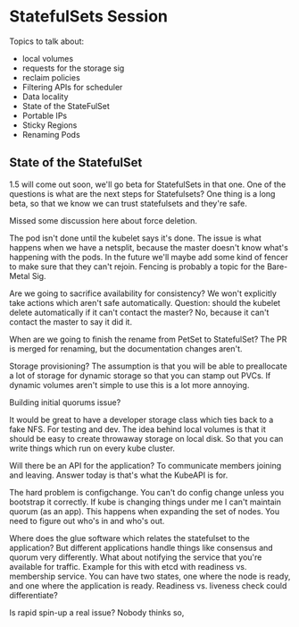 # StatefulSets Session

Topics to talk about:
* local volumes
* requests for the storage sig
* reclaim policies
* Filtering APIs for scheduler
* Data locality
* State of the StateFulSet
* Portable IPs
* Sticky Regions
* Renaming Pods

## State of the StatefulSet

1.5 will come out soon, we'll go beta for StatefulSets in that one.  One of the questions is what are the next steps for Statefulsets?  One thing is a long beta, so that we know we can trust statefulsets and they're safe.

Missed some discussion here about force deletion.

The pod isn't done until the kubelet says it's done.  The issue is what happens when we have a netsplit, because the master doesn't know what's happening with the pods.  In the future we'll maybe add some kind of fencer to make sure that they can't rejoin.  Fencing is probably a topic for the Bare-Metal Sig.

Are we going to sacrifice availability for consistency?  We won't explicitly take actions which aren't safe automatically.  Question: should the kubelet delete automatically if it can't contact the master?  No, because it can't contact the master to say it did it.

When are we going to finish the rename from PetSet to StatefulSet?  The PR is merged for renaming, but the documentation changes aren't.  

Storage provisioning?  The assumption is that you will be able to preallocate a lot of storage for dynamic storage so that you can stamp out PVCs.  If dynamic volumes aren't simple to use this is a lot more annoying.  

Building initial quorums issue?

It would be great to have a developer storage class which ties back to a fake NFS.  For testing and dev.  The idea behind local volumes is that it should be easy to create throwaway storage on local disk.  So that you can write things which run on every kube cluster.

Will there be an API for the application?  To communicate members joining and leaving.  Answer today is that's what the KubeAPI is for.

The hard problem is configchange.  You can't do config change unless you bootstrap it correctly.  If kube is changing things under me I can't maintain quorum (as an app).  This happens when expanding the set of nodes.  You need to figure out who's in and who's out.  

Where does the glue software which relates the statefulset to the application?  But different applications handle things like consensus and quorum very differently.  What about notifying the service that you're available for traffic.  Example for this with etcd with readiness vs. membership service.  You can have two states, one where the node is ready, and one where the application is ready.  Readiness vs. liveness check could differentiate?

Is rapid spin-up a real issue?  Nobody thinks so,
